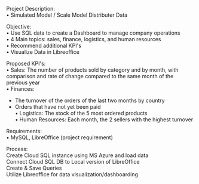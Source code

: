 Project Description:  
• Simulated Model / Scale Model Distributer Data  

Objective:  
• Use SQL data to create a Dashboard to manage company operations  
• 4 Main topics: sales, finance, logistics, and human resources  
• Recommend additional KPI's  
• Visualize Data in Libreoffice  

Proposed KPI's:  
• Sales: The number of products sold by category and by month, with comparison and rate of change compared to the same month of the previous year  
• Finances:  
- The turnover of the orders of the last two months by country  
- Orders that have not yet been paid  
• Logistics: The stock of the 5 most ordered products  
• Human Resources: Each month, the 2 sellers with the highest turnover  

Requirements:  
• MySQL, LibreOffice (project requirement)  

Process:  
Create Cloud SQL instance using MS Azure and load data  
Connect Cloud SQL DB to Local version of LibreOffice  
Create & Save Queries  
Utilize Libreoffice for data visualization/dashboarding  

